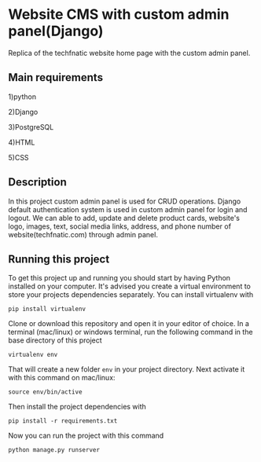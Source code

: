 # Website CMS with custom admin panel(Django)
Replica of the techfnatic website home page with the custom admin panel.

## Main requirements

1)python 

2)Django

3)PostgreSQL

4)HTML

5)CSS


## Description

In this project custom admin panel is used for CRUD operations. Django default authentication system is used in custom admin panel
for login and logout. We can able to add, update and delete product cards, website's logo, images, text, social media links, address, and 
phone number of website(techfnatic.com) through admin panel.

## Running this project

To get this project up and running you should start by having Python installed on your computer. It's advised you create a virtual environment to store your projects dependencies separately. You can install virtualenv with

```
pip install virtualenv
```

Clone or download this repository and open it in your editor of choice. In a terminal (mac/linux) or windows terminal, run the following command in the base directory of this project

```
virtualenv env
```

That will create a new folder `env` in your project directory. Next activate it with this command on mac/linux:

```
source env/bin/active
```

Then install the project dependencies with

```
pip install -r requirements.txt
```

Now you can run the project with this command

```
python manage.py runserver
```






